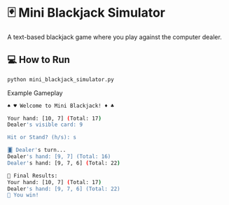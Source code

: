 # 🃏 Mini Blackjack Simulator

A text-based blackjack game where you play against the computer dealer.

## 💻 How to Run
```bash
python mini_blackjack_simulator.py
```
Example Gameplay
```bash
♠️ ♥️ Welcome to Mini Blackjack! ♦️ ♣️

Your hand: [10, 7] (Total: 17)
Dealer's visible card: 9

Hit or Stand? (h/s): s

🂠 Dealer's turn...
Dealer's hand: [9, 7] (Total: 16)
Dealer's hand: [9, 7, 6] (Total: 22)

🏁 Final Results:
Your hand: [10, 7] (Total: 17)
Dealer's hand: [9, 7, 6] (Total: 22)
🎉 You win!
```